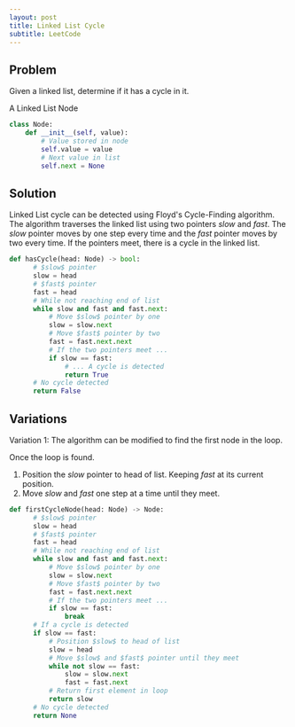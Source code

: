 ```yaml
---
layout: post
title: Linked List Cycle
subtitle: LeetCode
---
```


## Problem
Given a linked list, determine if it has a cycle in it.

A Linked List Node
```python
class Node:
    def __init__(self, value):
        # Value stored in node
        self.value = value
        # Next value in list
        self.next = None
```

## Solution

Linked List cycle can be detected using Floyd's Cycle-Finding algorithm. The algorithm traverses the linked list using two pointers $slow$ and $fast$. The $slow$ pointer moves by one step every time and the $fast$ pointer moves by two every time. If the pointers meet, there is a cycle in the linked list.

```python
def hasCycle(head: Node) -> bool:    
      # $slow$ pointer
      slow = head
      # $fast$ pointer
      fast = head
      # While not reaching end of list
      while slow and fast and fast.next:
          # Move $slow$ pointer by one
          slow = slow.next
          # Move $fast$ pointer by two
          fast = fast.next.next
          # If the two pointers meet ...
          if slow == fast:
              # ... A cycle is detected
              return True
      # No cycle detected
      return False
```

## Variations

Variation 1: The algorithm can be modified to find the first node in the loop.

Once the loop is found.
1. Position the $slow$ pointer to head of list. Keeping $fast$ at its current position.
2. Move $slow$ and $fast$ one step at a time until they meet.

```python
def firstCycleNode(head: Node) -> Node:    
      # $slow$ pointer
      slow = head
      # $fast$ pointer
      fast = head
      # While not reaching end of list
      while slow and fast and fast.next:
          # Move $slow$ pointer by one
          slow = slow.next
          # Move $fast$ pointer by two
          fast = fast.next.next
          # If the two pointers meet ...
          if slow == fast:
              break
      # If a cycle is detected
      if slow == fast:
          # Position $slow$ to head of list
          slow = head
          # Move $slow$ and $fast$ pointer until they meet
          while not slow == fast:
              slow = slow.next
              fast = fast.next
          # Return first element in loop
          return slow
      # No cycle detected
      return None
```
